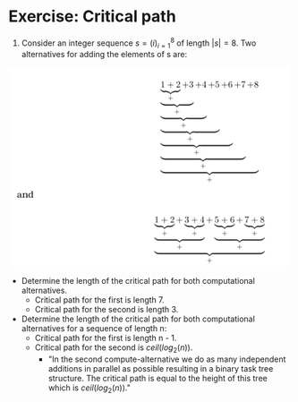 # Exercise: Critical path
1. Consider an integer sequence $s=(i)_{i=1}^{8}$ of length $|s| = 8$. Two alternatives for adding the elements of s are:

![](./figs/ex4_1.png)

- Determine the length of the critical path for both computational alternatives.
    - Critical path for the first is length 7.
    - Critical path for the second is length 3.
- Determine the length of the critical path for both computational alternatives for a sequence of length n:
    - Critical path for the first is length n - 1.
    - Critical path for the second is $ceil(log_2(n))$.
        - "In the second compute-alternative we do as many independent additions in parallel as possible resulting in a binary task tree structure. The critical path is equal to the height of this tree which is $ceil(log_2(n))$."